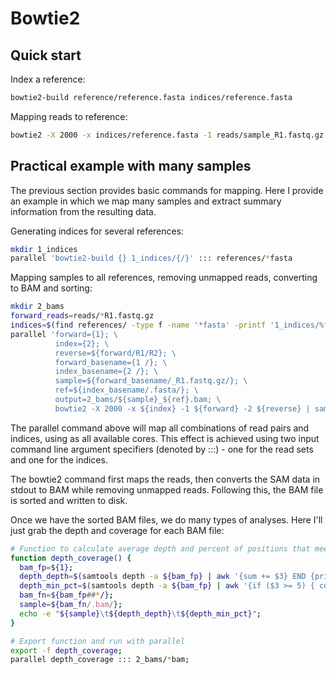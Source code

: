# Bowtie2
## Quick start
Index a reference:
```bash
bowtie2-build reference/reference.fasta indices/reference.fasta
```

Mapping reads to reference:
```bash
bowtie2 -X 2000 -x indices/reference.fasta -1 reads/sample_R1.fastq.gz -2 reads/sample_R2.fastq.gz -S output/sample.sam
```

## Practical example with many samples
The previous section provides basic commands for mapping. Here I provide an example in which we map many samples and extract
summary information from the resulting data.

Generating indices for several references:
```bash
mkdir 1_indices
parallel 'bowtie2-build {} 1_indices/{/}' ::: references/*fasta
```

Mapping samples to all references, removing unmapped reads, converting to BAM and sorting:
```bash
mkdir 2_bams
forward_reads=reads/*R1.fastq.gz
indices=$(find references/ -type f -name '*fasta' -printf '1_indices/%f\n')
parallel 'forward={1}; \
          index={2}; \
          reverse=${forward/R1/R2}; \
          forward_basename={1 /}; \
          index_basename={2 /}; \
          sample=${forward_basename/_R1.fastq.gz/}; \
          ref=${index_basename/.fasta/}; \
          output=2_bams/${sample}_${ref}.bam; \
          bowtie2 -X 2000 -x ${index} -1 ${forward} -2 ${reverse} | samtools view -uF4 | samtools sort > ${output}' ::: ${forward_reads} ::: ${indices}
```
The parallel command above will map all combinations of read pairs and indices, using as all available cores. This effect is
achieved using two input command line argument specifiers (denoted by :::) - one for the read sets and one for the indices.

The bowtie2 command first maps the reads, then converts the SAM data in stdout to BAM while removing unmapped reads.
Following this, the BAM file is sorted and written to disk.

Once we have the sorted BAM files, we do many types of analyses. Here I'll just grab the depth and coverage for each BAM
file:
```bash
# Function to calculate average depth and percent of positions that meet a minimum depth
function depth_coverage() {
  bam_fp=${1};
  depth_depth=$(samtools depth -a ${bam_fp} | awk '{sum += $3} END {print sum/NR}' || echo 0);
  depth_min_pct=$(samtools depth -a ${bam_fp} | awk '{if ($3 >= 5) { count += 1 }} END {print 100 * count/NR}' || echo 0);
  bam_fn=${bam_fp##*/};
  sample=${bam_fn/.bam/};
  echo -e "${sample}\t${depth_depth}\t${depth_min_pct}";
}

# Export function and run with parallel
export -f depth_coverage;
parallel depth_coverage ::: 2_bams/*bam;
```
